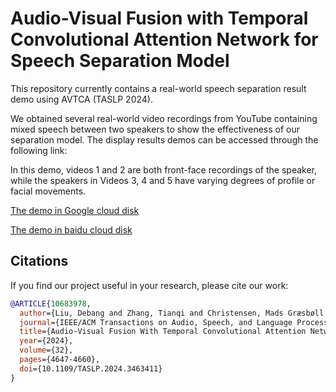 # Audio-Visual Fusion with Temporal Convolutional Attention Network for Speech Separation  Model 
This repository  currently contains  a real-world speech separation result demo using AVTCA (TASLP 2024).

We obtained several real-world video recordings from YouTube containing mixed speech between two speakers to show the effectiveness of our separation model. The display results demos can be accessed through the following link: 

In this demo, videos 1 and 2 are both front-face recordings of the speaker, while the speakers in Videos 3,
4 and 5 have varying degrees of profile or facial movements.

[The demo in Google cloud disk](https://drive.google.com/file/d/1LAsx88BbygDJq4yPpexsW6nvt7NIrLas/view?usp=sharing)

[The demo in baidu cloud disk](https://pan.baidu.com/s/1siMz-kUNTlIdCZ5lv2TeDg)


## Citations ##
If you find our project useful in your research, please cite our work:
```bib
@ARTICLE{10683978,
  author={Liu, Debang and Zhang, Tianqi and Christensen, Mads Græsbøll and Yi, Chen and An, Zeliang},
  journal={IEEE/ACM Transactions on Audio, Speech, and Language Processing}, 
  title={Audio-Visual Fusion With Temporal Convolutional Attention Network for Speech Separation}, 
  year={2024},
  volume={32},
  pages={4647-4660},
  doi={10.1109/TASLP.2024.3463411}
}
```
